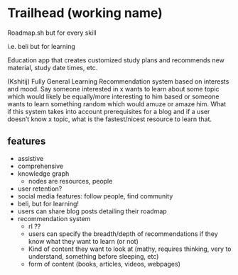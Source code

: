 # Trailhead (working name)

Roadmap.sh but for every skill

i.e. beli but for learning

Education app that creates customized study plans and recommends new material, study date times, etc.

(Kshitij) Fully General Learning Recommendation system based on interests and mood. Say someone interested in x wants to learn about some topic which would likely be equally/more interesting to him based or someone wants to learn something random which would amuze or amaze him. What if this system takes into account prerequisites for a blog and if a user doesn’t know x topic, what is the fastest/nicest resource to learn that.

## features

- assistive
- comprehensive
- knowledge graph
  - nodes are resources, people
- user retention?
- social media features: follow people, find community
- beli, but for learning!
- users can share blog posts detailing their roadmap
- recommendation system
  - rl ??
  - users can specify the breadth/depth of recommendations if they know what they want to learn (or not)
  - Kind of content they want to look at (mathy, requires thinking, very to understand, something before sleeping, etc)
  - form of content (books, articles, videos, webpages)
